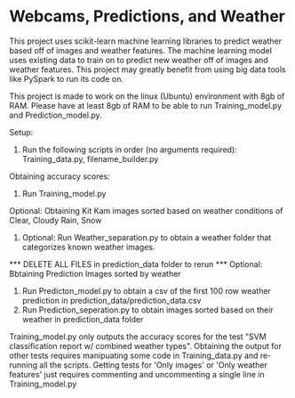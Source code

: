 # Webcams, Predictions, and Weather

This project uses scikit-learn machine learning libraries to predict weather based off of images and weather features. The machine learning model uses existing data to train on to predict new weather off of images and weather features. This project may greatly benefit from using big data tools like PySpark to run its code on.

This project is made to work on the linux (Ubuntu) environment with 8gb of RAM. Please have at least 8gb of RAM to be able to run Training_model.py and Prediction_model.py.

Setup:
1. Run the following scripts in order (no arguments required): Training_data.py, filename_builder.py

Obtaining accuracy scores:
1. Run Training_model.py

Optional: Obtaining Kit Kam images sorted based on weather conditions of Clear, Cloudy Rain, Snow
1. Optional: Run Weather_separation.py to obtain a weather folder that categorizes known weather images.

*** DELETE ALL FILES in prediction_data folder to rerun ***
Optional: Bbtaining Prediction Images sorted by weather
1. Run Predicton_model.py to obtain a csv of the first 100 row weather prediction in prediction_data/prediction_data.csv
2. Run Prediction_seperation.py to obtain images sorted based on their weather in prediction_data folder

Training_model.py only outputs the accuracy scores for the test "SVM classification report w/ combined weather types". Obtaining the output for other tests requires manipuating some code in Training_data.py and re-running all the scripts. Getting tests for 'Only images' or 'Only weather features' just requires commenting and uncommenting a single line in Training_model.py